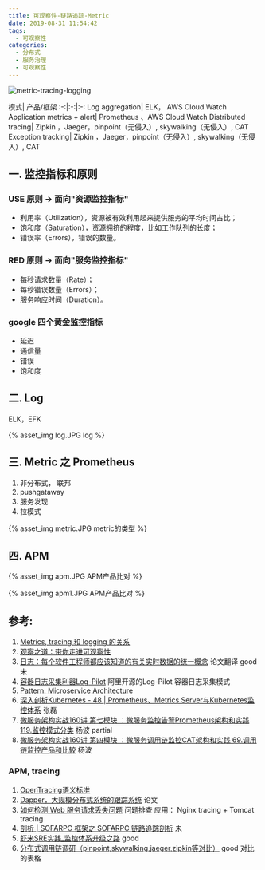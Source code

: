 ```yaml
---
title: 可观察性-链路追踪-Metric
date: 2019-08-31 11:54:42
tags:
  - 可观察性
categories:
  - 分布式
  - 服务治理
  - 可观察性
---
```


<p hidden></p>
<!-- more -->

![metric-tracing-logging](https://user-images.githubusercontent.com/5608425/64059064-216a2880-cbe7-11e9-9ee7-141334d93959.png)


模式| 产品/框架
:-:|:-:|:-:
Log aggregation|  ELK， AWS Cloud Watch
Application metrics + alert| Prometheus 、AWS Cloud Watch
Distributed tracing| Zipkin ，Jaeger，pinpoint（无侵入）, skywalking（无侵入）, CAT
Exception tracking| Zipkin ，Jaeger，pinpoint（无侵入）, skywalking（无侵入）, CAT

## 一. 监控指标和原则
### USE 原则 -> 面向"资源监控指标"
+ 利用率（Utilization），资源被有效利用起来提供服务的平均时间占比；
+ 饱和度（Saturation），资源拥挤的程度，比如工作队列的长度；
+ 错误率（Errors），错误的数量。

### RED 原则 ->  面向"服务监控指标"
+ 每秒请求数量（Rate）；
+ 每秒错误数量（Errors）；
+ 服务响应时间（Duration）。

### google 四个黄金监控指标
+ 延迟
+ 通信量
+ 错误
+ 饱和度

## 二. Log
ELK，EFK

{% asset_img  log.JPG   log %}

## 三. Metric 之 Prometheus
1. 非分布式， 联邦
2. pushgataway
3. 服务发现
4. 拉模式  

{% asset_img  metric.JPG   metric的类型 %}

## 四. APM 
{% asset_img  apm.JPG   APM产品比对 %}

{% asset_img  apm1.JPG   APM产品比对 %}

## 参考:
1. [Metrics, tracing 和 logging 的关系](https://wu-sheng.github.io/me/articles/metrics-tracing-and-logging)
2. [观察之道：带你走进可观察性](https://mp.weixin.qq.com/s?__biz=MzIzNjUxMzk2NQ==&mid=2247489564&idx=1&sn=46d9103444bef97e89e897224a896268&chksm=e8d7e7dedfa06ec8d687c1292a1d82ff9e579430afafb9d003e18c13d4ec7e1682dbd4c642d9&scene=27#wechat_redirect)
3. [日志：每个软件工程师都应该知道的有关实时数据的统一概念](https://github.com/oldratlee/translations/blob/master/log-what-every-software-engineer-should-know-about-real-time-datas-unifying/README.md)  论文翻译 good 未
4. [容器日志采集利器Log-Pilot](https://yq.aliyun.com/articles/674327)  阿里开源的Log-Pilot 容器日志采集模式
5. [Pattern: Microservice Architecture](https://microservices.io/patterns/microservices.html)
6. [深入剖析Kubernetes - 48 | Prometheus、Metrics Server与Kubernetes监控体系]() 张磊
7. [微服务架构实战160讲 第七模块 ：微服务监控告警Prometheus架构和实践 119.监控模式分类]() 杨波 partial
8. [微服务架构实战160讲 第四模块 ：微服务调用链监控CAT架构和实践 69.调用链监控产品和比较]() 杨波

### APM, tracing
1. [OpenTracing语义标准](https://github.com/opentracing-contrib/opentracing-specification-zh/blob/master/specification.md)
2. [Dapper，大规模分布式系统的跟踪系统](http://bigbully.github.io/Dapper-translation/)  论文
3. [如何检测 Web 服务请求丢失问题](https://mp.weixin.qq.com/s/QA_BTF1D3GJJ7_nYQ6oAzQ) 问题排查 应用： Nginx tracing + Tomcat tracing
4. [剖析 | SOFARPC 框架之 SOFARPC 链路追踪剖析](https://www.sofastack.tech/blog/sofa-rpc-link-tracking/) 未
5. [虾米SRE实践_监控体系升级之路](https://github.com/StabilityMan/StabilityGuide/blob/master/docs/processing/monitor/%E8%99%BE%E7%B1%B3SRE%E5%AE%9E%E8%B7%B5_%E7%9B%91%E6%8E%A7%E4%BD%93%E7%B3%BB%E5%8D%87%E7%BA%A7%E4%B9%8B%E8%B7%AF.md) good
6. [分布式调用链调研（pinpoint,skywalking,jaeger,zipkin等对比）](https://my.oschina.net/u/3770892/blog/3005395) good 对比的表格
